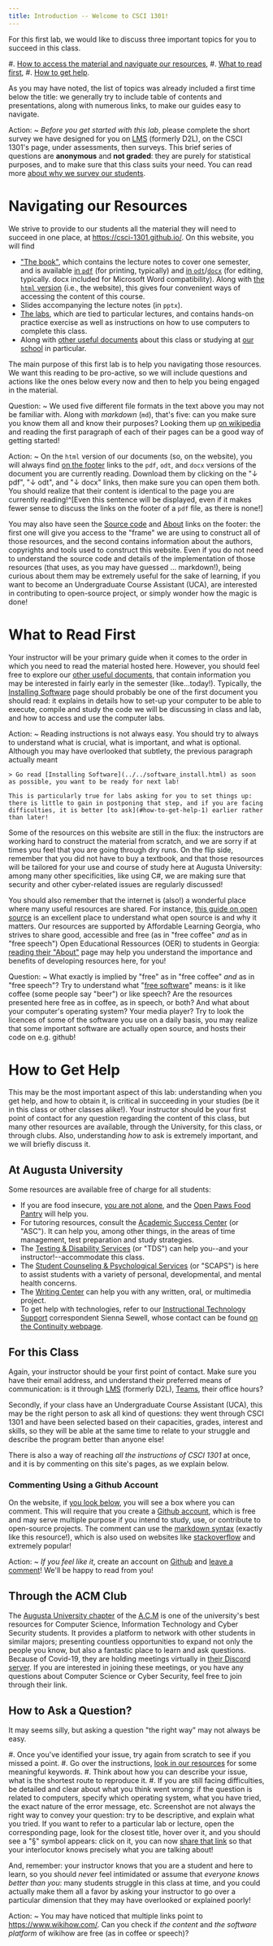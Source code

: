 ```yaml
---
title: Introduction -- Welcome to CSCI 1301!
---
```


For this first lab, we would like to discuss three important topics for you to succeed in this class.

#. [How to access the material and naviguate our resources](#navigating-our-resources-1),
#. [What to read first](#what-to-read-first-1), 
#. [How to get help](#how-to-get-help-1).

As you may have noted, the list of topics was already included a first time below the title: we generally try to include table of contents and presentations, along with numerous links, to make our guides easy to navigate.

Action:
~ _Before you get started with this lab_, please complete the short survey we have designed for you on [LMS](https://lms.augusta.edu/) (formerly D2L), on the CSCI 1301's page, under assessments, then surveys. This brief series of questions are **anonymous** and **not graded**: they are purely for statistical purposes, and to make sure that this class suits your need. You can read more [about why we survey our students](../../survey.html).

# Navigating our Resources

We strive to provide to our students all the material they will need to succeed in one place, at <https://csci-1301.github.io/>.
On this website, you will find

- ["The book"](https://csci-1301.github.io/book.html), which contains the lecture notes to cover one semester, and is available [in `pdf`](https://csci-1301.github.io/book.pdf) (for printing, typically) and [in `odt`](https://csci-1301.github.io/book.odt)/[`docx`](https://csci-1301.github.io/book.docx) (for editing, typically.  docx included for Microsoft Word compatibility). Along with [the `html` version](https://csci-1301.github.io/book.html) (i.e., the website), this gives four convenient ways of accessing the content of this course.
- Slides accompanying the lecture notes (in `pptx`). <!-- TODO: add (list of) slides to website -->
- [The labs](https://csci-1301.github.io/labs/), which are tied to particular lectures, and contains hands-on practice exercise as well as instructions on how to use computers to complete this class.
- Along with [other useful documents](https://csci-1301.github.io/#other-documents) about this class or studying at [our school](https://www.augusta.edu/ccs/) in particular.

The main purpose of this first lab is to help you navigating those resources.
We want this reading to be pro-active, so we will include questions and actions like the ones below every now and then to help you being engaged in the material.

Question:
~  We used five different file formats in the text above you may not be familiar with. Along with _markdown_ (`md`), that's five: can you make sure you know them all and know their purposes? Looking them up [on wikipedia](https://en.wikipedia.org/wiki/List_of_file_formats) and reading the first paragraph of each of their pages can be a good way of getting started!

Action:
~ On the `html` version of our documents (so, on the website), you will always find [on the footer](#footer) links to the `pdf`, `odt`, and `docx` versions of the document you are currently reading.
Download them by clicking on the "↓ pdf", "↓ odt", and "↓ docx" links, then make sure you can open them both.
You should realize that their content is identical to the page you are currently reading!^[Even this sentence will be displayed, even if it makes fewer sense to discuss the links on the footer of a `pdf` file, as there is none!]

You may also have seen the [Source code](https://github.com/csci-1301/csci-1301.github.io) and [About](../../about.html) links on the footer: the first one will give you access to the "frame" we are using to construct all of those resources, and the second contains information about the authors, copyrights and tools used to construct this website.
Even if you do not need to understand the source code and details of the implementation of those resources (that uses, as you may have guessed … markdown!), being curious about them may be extremely useful for the sake of learning, if you want to become an Undergraduate Course Assistant (UCA), are interested in contributing to open-source project, or simply wonder how the magic is done!

# What to Read First

Your instructor will be your primary guide when it comes to the order in which you need to read the material hosted here.
However, you should feel free to explore our [other useful documents](https://csci-1301.github.io/#other-documents), that contain information you may be interested in fairly early in the semester (like…today!).
Typically, the [Installing Software](../../software_install.html) page should probably be one of the first document you should read: it explains in details how to set-up your computer to be able to execute, compile and study the code we will be discussing in class and lab, and how to access and use the computer labs.

Action:
~ 
    Reading instructions is not always easy. You should try to always to understand what is crucial, what is important, and what is optional.
    Although you may have overlooked that subtlety, the previous paragraph actually meant
    
    > Go read [Installing Software](../../software_install.html) as soon as possible, you want to be ready for next lab!
    
    This is particularly true for labs asking for you to set things up: there is little to gain in postponing that step, and if you are facing difficulties, it is better [to ask](#how-to-get-help-1) earlier rather than later!

Some of the resources on this website are still in the flux: the instructors are working hard to construct the material from scratch, and we are sorry if at times you feel that you are going through dry runs.
On the flip side, remember that you did not have to buy a textbook, and that those resources will be tailored for your use and course of study here at Augusta University: among many other specificities, like using C#, we are making sure that security and other cyber-related issues are regularly discussed!

You should also remember that the internet is (also!) a wonderful place where many useful resources are shared.
For instance, [this guide on open source](https://opensource.guide/) is an excellent place to understand what open source is and why it matters.
Our resources are supported by Affordable Learning Georgia, who strives to share good, accessible and free (as in "free coffee" _and_ as in "free speech") Open Educational Ressources (OER) to students in Georgia: [reading their "About"](https://www.affordablelearninggeorgia.org/about/about_us) page may help you understand the importance and benefits of developing resources here, for you!

Question:
~ What exactly is implied by "free" as in "free coffee" _and_ as in "free speech"? Try to understand what "[free software](https://en.wikipedia.org/wiki/Free_software)" means: is it like coffee (some people say "beer") or like speech? Are the resources presented here free as in coffee, as in speech, or both? And what about your computer's operating system? Your media player? Try to look the licences of some of the software you use on a daily basis, you may realize that some important software are actually open source, and hosts their code on e.g. github!

# How to Get Help

This may be the most important aspect of this lab: understanding when you get help, and how to obtain it, is critical in succeeding in your studies (be it in this class or other classes alike!).
Your instructor should be your first point of contact for any question regarding the content of this class, but many other resources are available, through the University, for this class, or through clubs.
Also, understanding _how_ to ask is extremely important, and we will briefly discuss it.


## At Augusta University

Some resources are available free of charge for all students:

- If you are food insecure, [you are not alone](https://www.wjbf.com/csra-news/nearly-36-percent-of-college-students-are-hungry/), and the [Open Paws Food Pantry](https://www.augusta.edu/student-affairs/open-paws.php) will help you.
- For tutoring resources, consult the [Academic Success Center](https://www.augusta.edu/academicsuccess/) (or "ASC"). It can help you, among other things, in the areas of time management, test preparation and study strategies.
- The [Testing & Disability Services](https://www.augusta.edu/tds/) (or "TDS") can help you--and your instructor!--accommodate this class.
- The [Student Counseling & Psychological Services](https://www.augusta.edu/counseling/) (or "SCAPS") is here to assist students with a variety of personal, developmental, and mental health concerns.
- The [Writing Center](https://www.augusta.edu/pamplin/writingcenter/) can help you with any written, oral, or multimedia project.
- To get help with technologies, refer to our [Instructional Technology Support](https://www.augusta.edu/continuity/index.php) correspondent Sienna Sewell, whose contact can be found [on the Continuity webpage](https://www.augusta.edu/continuity/).

## For this Class

Again, your instructor should be your first point of contact. 
Make sure you have their email address, and understand their preferred means of communication: is it through [LMS](https://lms.augusta.edu/) (formerly D2L), [Teams](https://www.augusta.edu/its/microsoftteams.php), their office hours?

Secondly, if your class have an Undergraduate Course Assistant (UCA), this may be the right person to ask all kind of questions: they went through CSCI 1301 and have been selected based on their capacities, grades, interest and skills, so they will be able at the same time to relate to your struggle and describe the program better than anyone else!

There is also a way of reaching _all the instructions of CSCI 1301_ at once, and it is by commenting on this site's pages, as we explain below.

### Commenting Using a Github Account

On the website, if [you look below](#how-is-this-page), you will see a box where you can comment.
This will require that you create a [Github account](https://github.com/login), which is free and may serve multiple purpose if you intend to study, use, or contribute to open-source projects.
The comment can use the [markdown syntax](https://commonmark.org/) (exactly like this resource!), which is also used on websites like [stackoverflow](https://stackoverflow.com/editing-help) and extremely popular!

Action:
~ _If you feel like it_, create an account on [Github](https://github.com/login) and [leave a comment](#how-is-this-page)! We'll be happy to read from you!


## Through the ACM Club

The [Augusta University chapter](https://augusta.presence.io/organization/association-for-computing-machinery) of the [A.C.M](https://www.acm.org/ "Association for Computing Machinery") is one of the university's best resources for Computer Science, Information Technology and Cyber Security students.
It provides a platform to network with other students in similar majors; presenting countless opportunities to expand not only the people you know, but also a fantastic place to learn and ask questions.
Because of Covid-19, they are holding meetings virtually in [their Discord server](https://discord.gg/QGuGmsF).
If you are interested in joining these meetings, or you have any questions about Computer Science or Cyber Security, feel free to join through their link.

## How to Ask a Question?

It may seems silly, but asking a question "the right way" may not always be easy.

#. Once you've identified your issue, try again from scratch to see if you missed a point.
#. Go over the instructions, [look in our resources](https://github.com/csci-1301/csci-1301.github.io/search?q=ask+a+question) for some meaningful keywords.
#. Think about how you can describe your issue, what is the shortest route to reproduce it.
#. If you are still facing difficulties, be detailed and clear about what you think went wrong: if the question is related to computers, specify which operating system, what you have tried, the exact nature of the error message, etc. Screenshot are not always the right way to convey your question: try to be descriptive, and explain what you tried. If you want to refer to a particular lab or lecture, open the corresponding page, look for the closest title, hover over it, and you should see a "§" symbol appears: click on it, you can now [share that link](https://www.wikihow.com/Copy-and-Paste-a-Link) so that your interlocutor knows precisely what you are talking about!

And, remember: your instructor knows that you are a student and here to learn, so you should _never_ feel intimidated or assume that _everyone knows better than you_: many students struggle in this class at time, and you could actually make them all a favor by asking your instructor to go over a particular dimension that they may have overlooked or explained poorly!

Action:
~ You may have noticed that multiple links point to <https://www.wikihow.com/>. Can you check if _the content_ and _the software platform_ of wikihow are free (as in coffee or speech)?
